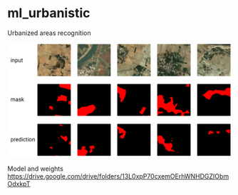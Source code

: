 # ml_urbanistic
Urbanized areas recognition

![alt text](https://raw.githubusercontent.com/stepanradaman/ml_urbanistic/main/res.png)

Model and weights
https://drive.google.com/drive/folders/13L0xpP70cxemOErhWNHDGZIObmOdxkpT
